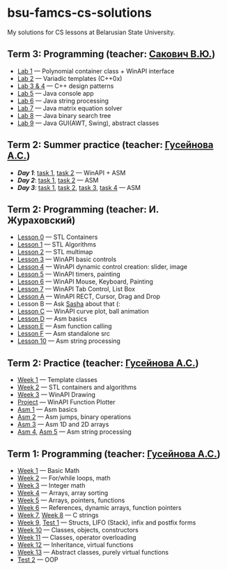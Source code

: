 ﻿# bsu-famcs-cs-solutions
My solutions for CS lessons at Belarusian State University. 


## **Term 3**: Programming (teacher: [Сакович В.Ю.](https://fpmi.bsu.by/main.aspx?guid=32521))
  * [Lab 1](Term3/Lab01) — Polynomial container class + WinAPI interface
  * [Lab 2](Term3/Lab02) — Variadic templates (C++0x)
  * [Lab 3 & 4](Term3/Lab03-04) — C++ design patterns
  * [Lab 5](Term3/Lab05) — Java console app
  * [Lab 6](Term3/Lab06) — Java string processing
  * [Lab 7](Term3/Lab07) — Java matrix equation solver
  * [Lab 8](Term3/Lab08) — Java binary search tree
  * [Lab 9](Term3/Lab09) — Java GUI(AWT, Swing), abstract classes
			

## **Term 2**: Summer practice (teacher: [Гусейнова А.С.](https://fpmi.bsu.by/main.aspx?guid=32561))
  * ***Day 1***: [task 1](Term2/SummerPractice/1_1), [task 2](Term2/SummerPractice/1_2) — WinAPI + ASM
  * ***Day 2***: [task 1](Term2/SummerPractice/2_1), [task 2](Term2/SummerPractice/2_2) — ASM
  * ***Day 3***: [task 1](Term2/SummerPractice/3_1), [task 2](Term2/SummerPractice/3_2), [task 3](Term2/SummerPractice/3_3), [task 4](Term2/SummerPractice/3_4) — ASM


## **Term 2**: Programming (teacher: И. Жураховский)
  * [Lesson 0](Term2/Programming/Lesson00) — STL Containers
  * [Lesson 1](Term2/Programming/Lesson01) — STL Algorithms
  * [Lesson 2](Term2/Programming/Lesson02) — STL multimap
  * [Lesson 3](Term2/Programming/Lesson03) — WinAPI basic controls
  * [Lesson 4](Term2/Programming/Lesson04) — WinAPI dynamic control creation: slider, image
  * [Lesson 5](Term2/Programming/Lesson05) — WinAPI timers, painting
  * [Lesson 6](Term2/Programming/Lesson06) — WinAPI Mouse, Keyboard, Painting
  * [Lesson 7](Term2/Programming/Lesson07) — WinAPI Tab Control, List Box
  * [Lesson A](Term2/Programming/Lesson0A) — WinAPI RECT, Cursor, Drag and Drop
  * Lesson B — Ask [Sasha](https://github.com/DzedTalash) about that (:
  * [Lesson C](Term2/Programming/Lesson0C) — WinAPI curve plot, ball animation
  * [Lesson D](Term2/Programming/Lesson0D) — Asm basics
  * [Lesson E](Term2/Programming/Lesson0E) — Asm function calling
  * [Lesson F](Term2/Programming/Lesson0F) — Asm standalone src
  * [Lesson 10](Term2/Programming/Lesson10) — Asm string processing


## **Term 2**: Practice (teacher: [Гусейнова А.С.](https://fpmi.bsu.by/main.aspx?guid=32561))
  * [Week 1](Term2/Practice/Week01) — Template classes
  * [Week 2](Term2/Practice/Week02) — STL containers and algorithms
  * [Week 3](Term2/Practice/Week03) — WinAPI Drawing
  * [Project](Term2/Practice/Project) — WinAPI Function Plotter
  * [Asm 1](Term2/Practice/Asm01) — Asm basics
  * [Asm 2](Term2/Practice/Asm02) — Asm jumps, binary operations
  * [Asm 3](Term2/Practice/Asm03) — Asm 1D and 2D arrays
  * [Asm 4](Term2/Practice/Asm04), [Asm 5](Term2/Practice/Asm05) — Asm string processing


## **Term 1:** Programming (teacher: [Гусейнова А.С.](http://www.fpmi.bsu.by/main.aspx?guid=32561))
  * [Week 1](Term1/Week01) — Basic Math
  * [Week 2](Term1/Week02) — For/while loops, math
  * [Week 3](Term1/Week03) — Integer math
  * [Week 4](Term1/Week04) — Arrays, array sorting
  * [Week 5](Term1/Week05) — Arrays, pointers, functions
  * [Week 6](Term1/Week06) — References, dynamic arrays, function pointers
  * [Week 7](Term1/Week07), [Week 8](Term1/Week08) — C strings
  * [Week 9](Term1/Week09), [Test 1](Term1/Test1) — Structs, LIFO (Stack), infix and postfix forms
  * [Week 10](Term1/Week10) — Classes, objects, constructors
  * [Week 11](Term1/Week11) — Classes, operator overloading
  * [Week 12](Term1/Week12) — Inheritance, virtual functions
  * [Week 13](Term1/Week13) — Abstract classes, purely virtual functions
  * [Test 2](Term1/Test2)  — OOP
